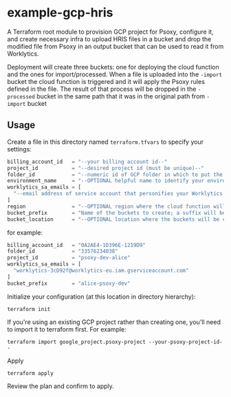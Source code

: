 # example-gcp-hris

A Terraform root module to provision GCP project for Psoxy, configure it, and create necessary infra
to upload HRIS files in a bucket and drop the modified file from Psoxy in an output bucket that can be used
to read it from Worklytics.

Deployment will create three buckets: one for deploying the cloud function and the ones for import/processed.
When a file is uploaded into the `-import` bucket the cloud function is triggered and it will apply the Psoxy rules
defined in the file. The result of that process will be dropped in the `-processed` bucket in the same path that it
was in the original path from `-import` bucket

## Usage

Create a file in this directory named `terraform.tfvars` to specify your settings:

```terraform
billing_account_id   = "--your billing account id--"
project_id           = "--desired project id (must be unique)--"
folder_id            = "--numeric id of GCP folder in which to put the project--"
environment_name     = "--OPTIONAL helpful name to identify your environment --"
worklytics_sa_emails = [
  "--email address of service account that personifies your Worklytics account--"
]
region               = "--OPTIONAL region where the cloud function will be deployed"
bucket_prefix        = "Name of the buckets to create; a suffix will be added later as part of the deployment process"
bucket_location      = "--OPTIONAL location where the buckets will be created"
```

for example:
```terraform
billing_account_id   = "0A2AE4-1D396E-1219D9"
folder_id            = "33576234038"
project_id           = "psoxy-dev-alice"
worklytics_sa_emails = [
  "worklytics-3cD92f@worklytics-eu.iam.gserviceaccount.com"
]
bucket_prefix        = "alice-psoxy-dev"
```

Initialize your configuration (at this location in directory hierarchy):
```shell
terraform init
```

If you're using an existing GCP project rather than creating one, you'll need to import it to
terraform first. For example:
```shell
terraform import google_project.psoxy-project --your-psoxy-project-id--
```

Apply
```shell
terraform apply
```

Review the plan and confirm to apply.
